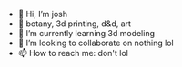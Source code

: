 - 👋 Hi, I’m josh
- 👀 botany, 3d printing, d&d, art
- 🌱 I’m currently learning 3d modeling
- 💞️ I’m looking to collaborate on nothing lol
- 📫 How to reach me: don't lol

<!---
jkdrz/jkdrz is a ✨ special ✨ repository because its `README.md` (this file) appears on your GitHub profile.
You can click the Preview link to take a look at your changes.
--->
